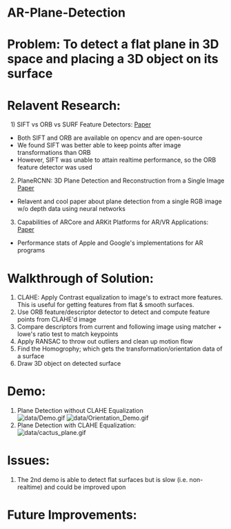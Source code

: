 # AR-Plane-Detection
# Problem: To detect a flat plane in 3D space and placing a 3D object on its surface

# Relavent Research:  
&nbsp;&nbsp;1) SIFT vs ORB vs SURF Feature Detectors: [Paper](https://arxiv.org/abs/1710.02726)  
  * Both SIFT and ORB are available on opencv and are open-source  
  * We found SIFT was better able to keep points after image transformations than ORB  
  * However, SIFT was unable to attain realtime performance, so the ORB feature detector was used  
  2) PlaneRCNN: 3D Plane Detection and Reconstruction from a Single Image [Paper](https://arxiv.org/abs/1812.04072_)
  * Relavent and cool paper about plane detection from a single RGB image w/o depth data using neural networks
  3) Capabilities of ARCore and ARKit Platforms for AR/VR Applications: [Paper](https://doi.org/10.1007/978-3-030-19501-4_36)
  * Performance stats of Apple and Google's implementations for AR programs

# Walkthrough of Solution:
1) CLAHE: Apply Contrast equalization to image's to extract more features. This is useful for getting features from flat & smooth surfaces.
2) Use ORB feature/descriptor detector to detect and compute feature points from CLAHE'd image
3) Compare descriptors from current and following image using matcher + lowe's ratio test to match keypoints
4) Apply RANSAC to throw out outliers and clean up motion flow
5) Find the Homogrophy; which gets the transformation/orientation data of a surface
6) Draw 3D object on detected surface

# Demo:  
1) Plane Detection without CLAHE Equalization  
   ![data/Demo.gif](https://github.com/supreethub/AR-Plane-Detection/blob/main/data/Demo.gif)
   ![data/Orientation_Demo.gif](https://github.com/supreethub/AR-Plane-Detection/blob/main/data/Orientation_Demo.gif)
2) Plane Detection with CLAHE Equalization:  
   ![data/cactus_plane.gif](https://github.com/supreethub/AR-Plane-Detection/blob/main/data/cactus_plane.gif)
# Issues:
1) The 2nd demo is able to detect flat surfaces but is slow (i.e. non-realtime) and could be improved upon
# Future Improvements: 
